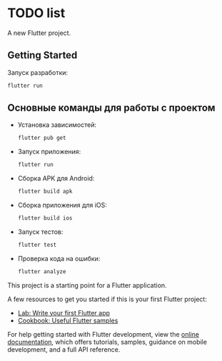 # TODO list

A new Flutter project.

## Getting Started

Запуск разработки:

```bash
flutter run
```

## Основные команды для работы с проектом

- Установка зависимостей:
    ```bash
    flutter pub get
    ```
- Запуск приложения:
    ```bash
    flutter run
    ```
- Сборка APK для Android:
    ```bash
    flutter build apk
    ```
- Сборка приложения для iOS:
    ```bash
    flutter build ios
    ```
- Запуск тестов:
    ```bash
    flutter test
    ```
- Проверка кода на ошибки:
    ```bash
    flutter analyze
    ```




This project is a starting point for a Flutter application.

A few resources to get you started if this is your first Flutter project:

- [Lab: Write your first Flutter app](https://docs.flutter.dev/get-started/codelab)
- [Cookbook: Useful Flutter samples](https://docs.flutter.dev/cookbook)

For help getting started with Flutter development, view the
[online documentation](https://docs.flutter.dev/), which offers tutorials,
samples, guidance on mobile development, and a full API reference.
